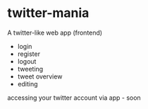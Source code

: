 # twitter-mania
A twitter-like web app (frontend)

- login
- register
- logout
- tweeting
- tweet overview
- editing

accessing your twitter account via app - soon
